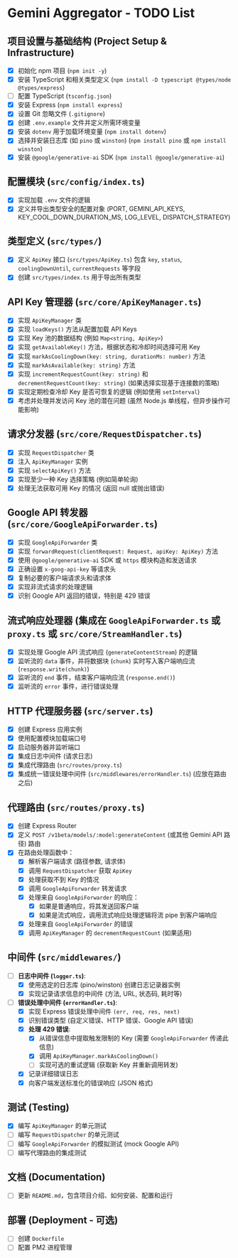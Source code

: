 # Gemini Aggregator - TODO List

## 项目设置与基础结构 (Project Setup & Infrastructure)

- [x] 初始化 npm 项目 (`npm init -y`)
- [x] 安装 TypeScript 和相关类型定义 (`npm install -D typescript @types/node @types/express`)
- [ ] 配置 TypeScript (`tsconfig.json`)
- [x] 安装 Express (`npm install express`)
- [x] 设置 Git 忽略文件 (`.gitignore`)
- [x] 创建 `.env.example` 文件并定义所需环境变量
- [x] 安装 `dotenv` 用于加载环境变量 (`npm install dotenv`)
- [x] 选择并安装日志库 (如 `pino` 或 `winston`) (`npm install pino` 或 `npm install winston`)
- [x] 安装 `@google/generative-ai` SDK (`npm install @google/generative-ai`)

## 配置模块 (`src/config/index.ts`)

- [x] 实现加载 `.env` 文件的逻辑
- [x] 定义并导出类型安全的配置对象 (PORT, GEMINI_API_KEYS, KEY_COOL_DOWN_DURATION_MS, LOG_LEVEL, DISPATCH_STRATEGY)

## 类型定义 (`src/types/`)

- [x] 定义 `ApiKey` 接口 (`src/types/ApiKey.ts`) 包含 `key`, `status`, `coolingDownUntil`, `currentRequests` 等字段
- [x] 创建 `src/types/index.ts` 用于导出所有类型

## API Key 管理器 (`src/core/ApiKeyManager.ts`)

- [x] 实现 `ApiKeyManager` 类
- [x] 实现 `loadKeys()` 方法从配置加载 API Keys
- [x] 实现 Key 池的数据结构 (例如 `Map<string, ApiKey>`)
- [x] 实现 `getAvailableKey()` 方法，根据状态和冷却时间选择可用 Key
- [x] 实现 `markAsCoolingDown(key: string, durationMs: number)` 方法
- [x] 实现 `markAsAvailable(key: string)` 方法
- [x] 实现 `incrementRequestCount(key: string)` 和 `decrementRequestCount(key: string)` (如果选择实现基于连接数的策略)
- [x] 实现定期检查冷却 Key 是否可恢复的逻辑 (例如使用 `setInterval`)
- [x] 考虑并处理并发访问 Key 池的潜在问题 (虽然 Node.js 单线程，但异步操作可能影响)

## 请求分发器 (`src/core/RequestDispatcher.ts`)

- [x] 实现 `RequestDispatcher` 类
- [x] 注入 `ApiKeyManager` 实例
- [x] 实现 `selectApiKey()` 方法
- [x] 实现至少一种 Key 选择策略 (例如简单轮询)
- [x] 处理无法获取可用 Key 的情况 (返回 null 或抛出错误)

## Google API 转发器 (`src/core/GoogleApiForwarder.ts`)

- [x] 实现 `GoogleApiForwarder` 类
- [x] 实现 `forwardRequest(clientRequest: Request, apiKey: ApiKey)` 方法
- [x] 使用 `@google/generative-ai` SDK 或 `https` 模块构造和发送请求
- [x] 正确设置 `x-goog-api-key` 等请求头
- [x] 复制必要的客户端请求头和请求体
- [x] 实现非流式请求的处理逻辑
- [x] 识别 Google API 返回的错误，特别是 429 错误

## 流式响应处理器 (集成在 `GoogleApiForwarder.ts` 或 `proxy.ts` 或 `src/core/StreamHandler.ts`)

- [x] 实现处理 Google API 流式响应 (`generateContentStream`) 的逻辑
- [x] 监听流的 `data` 事件，并将数据块 (`chunk`) 实时写入客户端响应流 (`response.write(chunk)`)
- [x] 监听流的 `end` 事件，结束客户端响应流 (`response.end()`)
- [x] 监听流的 `error` 事件，进行错误处理

## HTTP 代理服务器 (`src/server.ts`)

- [x] 创建 Express 应用实例
- [x] 使用配置模块加载端口号
- [x] 启动服务器并监听端口
- [x] 集成日志中间件 (请求日志)
- [x] 集成代理路由 (`src/routes/proxy.ts`)
- [x] 集成统一错误处理中间件 (`src/middlewares/errorHandler.ts`) (应放在路由之后)

## 代理路由 (`src/routes/proxy.ts`)

- [x] 创建 Express Router
- [x] 定义 `POST /v1beta/models/:model:generateContent` (或其他 Gemini API 路径) 路由
- [x] 在路由处理函数中：
    - [x] 解析客户端请求 (路径参数, 请求体)
    - [x] 调用 `RequestDispatcher` 获取 `ApiKey`
    - [x] 处理获取不到 Key 的情况
    - [x] 调用 `GoogleApiForwarder` 转发请求
    - [x] 处理来自 `GoogleApiForwarder` 的响应：
        - [x] 如果是普通响应，将其发送回客户端
        - [x] 如果是流式响应，调用流式响应处理逻辑将流 pipe 到客户端响应
    - [x] 处理来自 `GoogleApiForwarder` 的错误
    - [x] 调用 `ApiKeyManager` 的 `decrementRequestCount` (如果适用)

## 中间件 (`src/middlewares/`)

- [ ] **日志中间件 (`logger.ts`)**:
    - [x] 使用选定的日志库 (pino/winston) 创建日志记录器实例
    - [x] 实现记录请求信息的中间件 (方法, URL, 状态码, 耗时等)
- [ ] **错误处理中间件 (`errorHandler.ts`)**:
    - [x] 实现 Express 错误处理中间件 `(err, req, res, next)`
    - [x] 识别错误类型 (自定义错误、HTTP 错误、Google API 错误)
    - [x] **处理 429 错误**:
        - [x] 从错误信息中提取触发限制的 Key (需要 `GoogleApiForwarder` 传递此信息)
        - [x] 调用 `ApiKeyManager.markAsCoolingDown()`
        - [ ] 实现可选的重试逻辑 (获取新 Key 并重新调用转发)
    - [x] 记录详细错误日志
    - [x] 向客户端发送标准化的错误响应 (JSON 格式)

## 测试 (Testing)

- [x] 编写 `ApiKeyManager` 的单元测试
- [ ] 编写 `RequestDispatcher` 的单元测试
- [ ] 编写 `GoogleApiForwarder` 的模拟测试 (mock Google API)
- [ ] 编写代理路由的集成测试

## 文档 (Documentation)

- [ ] 更新 `README.md`，包含项目介绍、如何安装、配置和运行

## 部署 (Deployment - 可选)

- [ ] 创建 `Dockerfile`
- [ ] 配置 PM2 进程管理